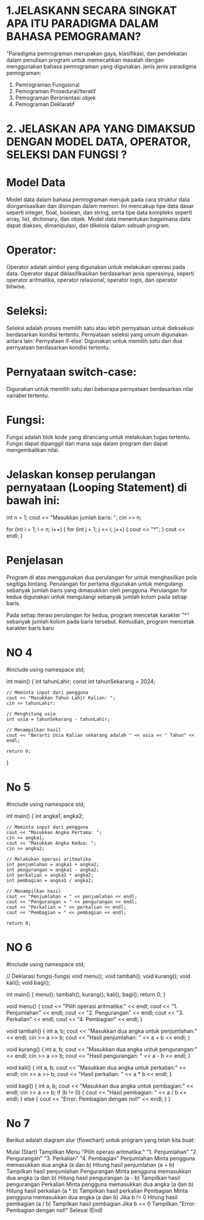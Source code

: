 # 1.JELASKANN SECARA SINGKAT APA ITU PARADIGMA DALAM BAHASA PEMOGRAMAN?
"Paradigma pemrograman merupakan gaya, klasifikasi, dan pendekatan dalam penulisan program untuk memecahkan masalah dengan menggunakan bahasa pemrograman yang digunakan.
jenis jenis paradigma pemograman:
1. Pemrograman Fungsional
2. Pemograman Prosedural/Iteratif
3. Pemograman Berorientasi objek
4. Pemograman Deklaratif
# 2. JELASKAN APA YANG DIMAKSUD DENGAN MODEL DATA, OPERATOR, SELEKSI DAN FUNGSI ?
# Model Data
Model data dalam bahasa pemrograman merujuk pada cara struktur data diorganisasikan dan disimpan dalam memori. Ini mencakup tipe data dasar seperti integer, float, boolean, dan string, serta tipe data kompleks seperti array, list, dictionary, dan objek. Model data menentukan bagaimana data dapat diakses, dimanipulasi, dan dikelola dalam sebuah
program. 
# Operator: 
Operator adalah simbol yang digunakan untuk melakukan operasi pada data. Operator dapat diklasifikasikan berdasarkan jenis operasinya, seperti operator aritmatika, operator relasional, operator logis, dan operator bitwise.
# Seleksi:
Seleksi adalah proses memilih satu atau lebih pernyataan untuk dieksekusi berdasarkan kondisi tertentu. Pernyataan seleksi yang umum digunakan antara lain:
Pernyataan if-else: Digunakan untuk memilih satu dari dua pernyataan berdasarkan kondisi tertentu.
# Pernyataan switch-case: 
Digunakan untuk memilih satu dari beberapa pernyataan berdasarkan nilai variabel tertentu.
# Fungsi:
Fungsi adalah blok kode yang dirancang untuk melakukan tugas tertentu. Fungsi dapat dipanggil dari mana saja dalam program dan dapat mengembalikan nilai.
# Jelaskan konsep perulangan pernyataan (Looping Statement) di bawah ini:
int n = 1;
cout << "Masukkan jumlah baris: ";
cin >> n;

for (int i = 1; i < n; i++) {
    for (int j = 1; j <= i; j++) {
        cout << "*";
    }
    cout << endl;
}

# Penjelasan
Program di atas menggunakan dua perulangan for untuk menghasilkan pola segitiga bintang. Perulangan for pertama digunakan untuk mengulangi sebanyak jumlah baris yang dimasukkan oleh pengguna. Perulangan for kedua digunakan untuk mengulangi sebanyak jumlah kolom pada setiap baris.

Pada setiap iterasi perulangan for kedua, program mencetak karakter "*" sebanyak jumlah kolom pada baris tersebut. Kemudian, program mencetak karakter baris baru 
# NO 4
#include <iostream>
using namespace std;

int main() {
    int tahunLahir;
    const int tahunSekarang = 2024;

    // Meminta input dari pengguna
    cout << "Masukkan Tahun Lahir Kalian: ";
    cin >> tahunLahir;

    // Menghitung usia
    int usia = tahunSekarang - tahunLahir;

    // Menampilkan hasil
    cout << "Berarti Usia Kalian sekarang adalah " << usia << " Tahun" << endl;

    return 0;
}



# No 5
#include <iostream>
using namespace std;

int main() {
    int angka1, angka2;

    // Meminta input dari pengguna
    cout << "Masukkan Angka Pertama: ";
    cin >> angka1;
    cout << "Masukkan Angka Kedua: ";
    cin >> angka2;

    // Melakukan operasi aritmatika
    int penjumlahan = angka1 + angka2;
    int pengurangan = angka1 - angka2;
    int perkalian = angka1 * angka2;
    int pembagian = angka1 / angka2;

    // Menampilkan hasil
    cout << "Penjumlahan = " << penjumlahan << endl;
    cout << "Pengurangan = " << pengurangan << endl;
    cout << "Perkalian = " << perkalian << endl;
    cout << "Pembagian = " << pembagian << endl;

    return 0;

# NO 6
#include <iostream>
using namespace std;

// Deklarasi fungsi-fungsi
void menu();
void tambah();
void kurang();
void kali();
void bagi();

int main() {
    menu();
    tambah();
    kurang();
    kali();
    bagi();
    return 0;
}

void menu() {
    cout << "Pilih operasi aritmatika:" << endl;
    cout << "1. Penjumlahan" << endl;
    cout << "2. Pengurangan" << endl;
    cout << "3. Perkalian" << endl;
    cout << "4. Pembagian" << endl;
}

void tambah() {
    int a, b;
    cout << "Masukkan dua angka untuk penjumlahan:" << endl;
    cin >> a >> b;
    cout << "Hasil penjumlahan: " << a + b << endl;
}

void kurang() {
    int a, b;
    cout << "Masukkan dua angka untuk pengurangan:" << endl;
    cin >> a >> b;
    cout << "Hasil pengurangan: " << a - b << endl;
}

void kali() {
    int a, b;
    cout << "Masukkan dua angka untuk perkalian:" << endl;
    cin >> a >> b;
    cout << "Hasil perkalian: " << a * b << endl;
}

void bagi() {
    int a, b;
    cout << "Masukkan dua angka untuk pembagian:" << endl;
    cin >> a >> b;
    if (b != 0) {
        cout << "Hasil pembagian: " << a / b << endl;
    } else {
        cout << "Error: Pembagian dengan nol!" << endl;
    }
}

# No 7

Berikut adalah diagram alur (flowchart) untuk program yang telah kita buat:

Mulai (Start)
Tampilkan Menu
"Pilih operasi aritmatika:"
"1. Penjumlahan"
"2. Pengurangan"
"3. Perkalian"
"4. Pembagian"
Penjumlahan
Minta pengguna memasukkan dua angka (a dan b)
Hitung hasil penjumlahan (a + b)
Tampilkan hasil penjumlahan
Pengurangan
Minta pengguna memasukkan dua angka (a dan b)
Hitung hasil pengurangan (a - b)
Tampilkan hasil pengurangan
Perkalian
Minta pengguna memasukkan dua angka (a dan b)
Hitung hasil perkalian (a * b)
Tampilkan hasil perkalian
Pembagian
Minta pengguna memasukkan dua angka (a dan b)
Jika b != 0
Hitung hasil pembagian (a / b)
Tampilkan hasil pembagian
Jika b == 0
Tampilkan "Error: Pembagian dengan nol!"
Selesai (End)